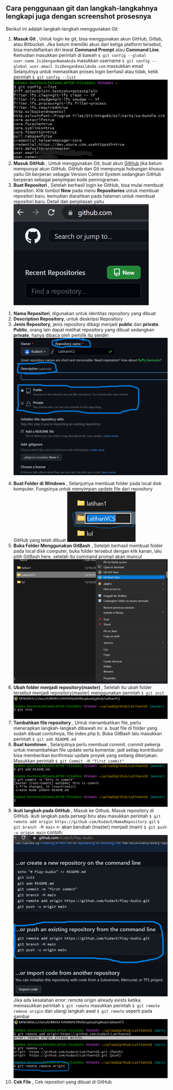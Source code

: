 ## **Cara penggunaan git dan langkah-langkahnya lengkapi juga dengan screenshot prosesnya**

Berikut ini adalah langkah-langkah menggunakan Git
1. **Masuk Git**
, Untuk login ke git, bisa menggunakan akun GitHub, Gitlab, atau Bitbucket. Jika belum
memiliki akun dari ketiga platform tersebut, bisa mendaftarkan diri lewat 
**Command Prompt** atau **Command Line**. Kemudian masukkan perintah di bawah
`$ git config --global user.name IsiDenganNamaAnda`   masukkan username
`$ git config --global user.email IsiDenganEmailAnda.com`  massukkan email
Selanjutnya untuk memastikan proses login berhasil atau tidak, ketik perintah
`$ git config --list`
![vcs1](foto_langkah\vcs1.png)
2. **Masuk GitHub**
, Untuk menggunakan Git, buat akun [GitHub](https://github.com/) jika belum mempunyai 
akun GitHub. GitHub dan Git mempunyai hubungan khusus yaitu Git berperan sebagai 
Version Control System sedangkan GitHub berperan sebagai penyimpan kode pemrograman.
3. **Buat Repositori**
, Setelah berhasil login ke GitHub, bisa mulai membuat repositori. Klik tombol **New**
pada menu **Repositories** untuk membuat repositori baru. kemudian diarahkan pada halaman
untuk membuat repositori baru. Detail dan penjelasan yaitu
![vcs2](foto_langkah\vcs2.png)
1) **Nama Repositori**, digunakan untuk identitas repository yang dibuat
2) **Description Repository**, untuk deskripsi Repository
3) **Jenis Repository**, jenis repository dibagi menjadi **public** dan **private**. 
   **Public**, orang lain dapat melihat repository yang dibuat sedangkan **private**,
   hanya dibaca oleh pemilik itu sendiri
![vcs3](foto_langkah\vcs3.png)
4. **Buat Folder di Windows**
, Selanjutnya membuat folder pada local disk komputer. Fungsinya untuk menyimpan update 
file dari repository GitHub yang telah dibuat
![vcs4](foto_langkah\vcs4.png)
5. **Buka Folder Menggunakan GitBash**
, Setelah berhasil membuat folder pada local disk computer, buka folder tersebut dengan
klik kanan, lalu pilih GitBash here. setelah itu command prompt akan muncul
![vcs5](foto_langkah\vcs5.png)
6. **Ubah folder menjadi repository(master)**
, Setelah itu ubah folder tersebut menjadi repository(master) menggunakan perintah 
`$ git init` 
![vcs6](foto_langkah\vcs6.png)
7. **Tambahkan file repository**
, Untuk menambahkan file, perlu menerapkan langkah-langkah dibawah ini:
a. buat file di folder yang sudah dibuat contohnya, file index.php
b. Buka GitBash lalu masukkan perintah 
`$ git add README.md`
8. **Buat komitmen**
, Selanjutnya perlu membuat commit. commit pekerja untuk menambahkan file update serta 
komentar. jadi setiap kontributor bisa memberikan konfirmasi update proyek yang sedang 
dikerjakan. Masukkan perintah
`$ git Commit -M "first commit"`
![vcs7](foto_langkah\vcs7.png)
9. **ikuti langkah pada GitHub**
, Masuk ke Github. Masuk repository di GitHub. ikuti langkah pada persegi biru atau 
masukkan perintah
`$ git remote add origin https://github.com/Kudav5/NamaRepository.git`
`$ git branch -M main`  <- akan berubah (master) menjadi (main)
`$ git push -u origin main`
contoh:
![vcs8](foto_langkah\vcs8.png)
Jika ada kesalahan error: remote origin already exists ketika memasukkan perintah
`$ git remote` masukkan perintah
`$ git remote remove origin` dan ulangi langkah awal `$ git remote`
seperti pada gambar
![vcs9](foto_langkah\vcs9.png)
11. **Cek File**
, Cek repositori yang dibuat di GitHub

